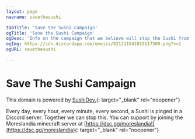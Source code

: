 ```yaml
---
layout: page
navname: savethesushi

tabTitle: 'Save the Sushi Campaign'
ogTitle: 'Save the Sushi Campaign'
ogDesc: 'Info on the campaign that we believe will stop the Sushi from being pinged.'
ogImg: https://cdn.discordapp.com/emojis/821211841019117589.png?v=1
ogURL: savethesushi

---
```

# Save The Sushi Campaign
This domain is powered by [SushiDev.](https://discord.com/users/825274502081544193){: target="_blank" rel="noopener"}

Every day, every hour, every minute, every second, a Sushi is pinged in a Discord server. Together we can stop this. You can support by joining the Moreslandia minecraft server at [https://dsc.gg/moreslandia!](https://dsc.gg/moreslandia){: target="_blank" rel="noopener"}